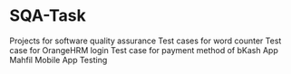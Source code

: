 # SQA-Task
Projects for software quality assurance
Test cases for word counter
Test case for OrangeHRM login 
Test case for payment method of bKash App
Mahfil Mobile App Testing

